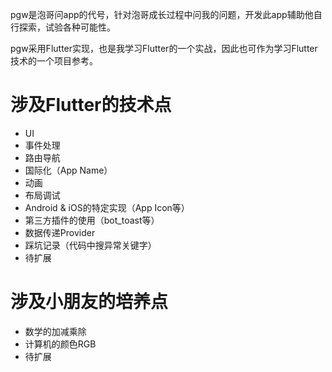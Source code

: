 pgw是泡哥问app的代号，针对泡哥成长过程中问我的问题，开发此app辅助他自行探索，试验各种可能性。

pgw采用Flutter实现，也是我学习Flutter的一个实战，因此也可作为学习Flutter技术的一个项目参考。

# 涉及Flutter的技术点
- UI
- 事件处理
- 路由导航
- 国际化（App Name）
- 动画
- 布局调试
- Android & iOS的特定实现（App Icon等）
- 第三方插件的使用（bot_toast等）
- 数据传递Provider
- 踩坑记录（代码中搜异常关键字）
- 待扩展

# 涉及小朋友的培养点
- 数学的加减乘除
- 计算机的颜色RGB
- 待扩展

